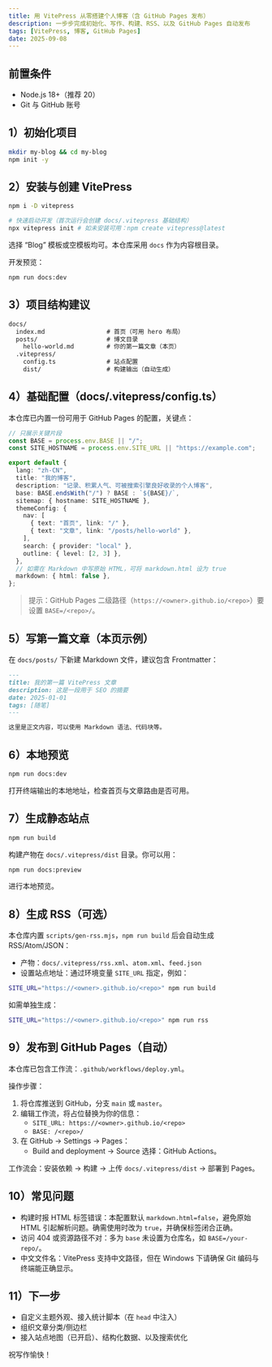 ```yaml
---
title: 用 VitePress 从零搭建个人博客（含 GitHub Pages 发布）
description: 一步步完成初始化、写作、构建、RSS、以及 GitHub Pages 自动发布
tags: [VitePress, 博客, GitHub Pages]
date: 2025-09-08
---
```


## 前置条件

- Node.js 18+（推荐 20）
- Git 与 GitHub 账号

## 1）初始化项目

```bash
mkdir my-blog && cd my-blog
npm init -y
```

## 2）安装与创建 VitePress

```bash
npm i -D vitepress

# 快速启动开发（首次运行会创建 docs/.vitepress 基础结构）
npx vitepress init # 如未安装可用：npm create vitepress@latest
```

选择 “Blog” 模板或空模板均可。本仓库采用 `docs` 作为内容根目录。

开发预览：

```bash
npm run docs:dev
```

## 3）项目结构建议

```txt
docs/
  index.md                 # 首页（可用 hero 布局）
  posts/                   # 博文目录
    hello-world.md         # 你的第一篇文章（本页）
  .vitepress/
    config.ts              # 站点配置
    dist/                  # 构建输出（自动生成）
```

## 4）基础配置（docs/.vitepress/config.ts）

本仓库已内置一份可用于 GitHub Pages 的配置，关键点：

```ts
// 只展示关键片段
const BASE = process.env.BASE || "/";
const SITE_HOSTNAME = process.env.SITE_URL || "https://example.com";

export default {
  lang: "zh-CN",
  title: "我的博客",
  description: "记录、积累人气、可被搜索引擎良好收录的个人博客",
  base: BASE.endsWith("/") ? BASE : `${BASE}/`,
  sitemap: { hostname: SITE_HOSTNAME },
  themeConfig: {
    nav: [
      { text: "首页", link: "/" },
      { text: "文章", link: "/posts/hello-world" },
    ],
    search: { provider: "local" },
    outline: { level: [2, 3] },
  },
  // 如需在 Markdown 中写原始 HTML，可将 markdown.html 设为 true
  markdown: { html: false },
};
```

> 提示：GitHub Pages 二级路径（`https://<owner>.github.io/<repo>`）要设置 `BASE=/<repo>/`。

## 5）写第一篇文章（本页示例）

在 `docs/posts/` 下新建 Markdown 文件，建议包含 Frontmatter：

```md
---
title: 我的第一篇 VitePress 文章
description: 这是一段用于 SEO 的摘要
date: 2025-01-01
tags: [随笔]
---

这里是正文内容，可以使用 Markdown 语法、代码块等。
```

## 6）本地预览

```bash
npm run docs:dev
```

打开终端输出的本地地址，检查首页与文章路由是否可用。

## 7）生成静态站点

```bash
npm run build
```

构建产物在 `docs/.vitepress/dist` 目录。你可以用：

```bash
npm run docs:preview
```

进行本地预览。

## 8）生成 RSS（可选）

本仓库内置 `scripts/gen-rss.mjs`，`npm run build` 后会自动生成 RSS/Atom/JSON：

- 产物：`docs/.vitepress/rss.xml`、`atom.xml`、`feed.json`
- 设置站点地址：通过环境变量 `SITE_URL` 指定，例如：

```bash
SITE_URL="https://<owner>.github.io/<repo>" npm run build
```

如需单独生成：

```bash
SITE_URL="https://<owner>.github.io/<repo>" npm run rss
```

## 9）发布到 GitHub Pages（自动）

本仓库已包含工作流：`.github/workflows/deploy.yml`。

操作步骤：

1. 将仓库推送到 GitHub，分支 `main` 或 `master`。
2. 编辑工作流，将占位替换为你的信息：
   - `SITE_URL: https://<owner>.github.io/<repo>`
   - `BASE: /<repo>/`
3. 在 GitHub → Settings → Pages：
   - Build and deployment → Source 选择：GitHub Actions。

工作流会：安装依赖 → 构建 → 上传 `docs/.vitepress/dist` → 部署到 Pages。

## 10）常见问题

- 构建时报 HTML 标签错误：本配置默认 `markdown.html=false`，避免原始 HTML 引起解析问题。确需使用时改为 `true`，并确保标签闭合正确。
- 访问 404 或资源路径不对：多为 `base` 未设置为仓库名，如 `BASE=/your-repo/`。
- 中文文件名：VitePress 支持中文路径，但在 Windows 下请确保 Git 编码与终端能正确显示。

## 11）下一步

- 自定义主题外观、接入统计脚本（在 `head` 中注入）
- 组织文章分类/侧边栏
- 接入站点地图（已开启）、结构化数据、以及搜索优化

祝写作愉快！
